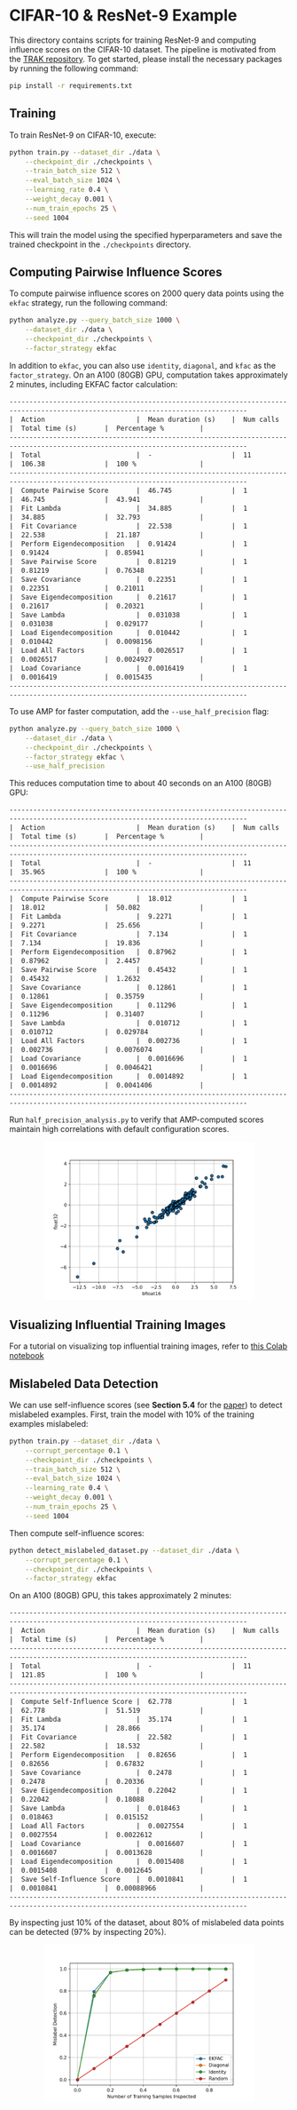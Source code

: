 # CIFAR-10 & ResNet-9 Example

This directory contains scripts for training ResNet-9 and computing influence scores on the CIFAR-10 dataset. The pipeline is motivated from the
[TRAK repository](https://github.com/MadryLab/trak/blob/main/examples/cifar_quickstart.ipynb). To get started, please install the necessary packages by running the following command:

```bash
pip install -r requirements.txt
```

## Training

To train ResNet-9 on CIFAR-10, execute:

```bash
python train.py --dataset_dir ./data \
    --checkpoint_dir ./checkpoints \
    --train_batch_size 512 \
    --eval_batch_size 1024 \
    --learning_rate 0.4 \
    --weight_decay 0.001 \
    --num_train_epochs 25 \
    --seed 1004
```

This will train the model using the specified hyperparameters and save the trained checkpoint in the `./checkpoints` directory.

## Computing Pairwise Influence Scores

To compute pairwise influence scores on 2000 query data points using the `ekfac` strategy, run the following command:

```bash
python analyze.py --query_batch_size 1000 \
    --dataset_dir ./data \
    --checkpoint_dir ./checkpoints \
    --factor_strategy ekfac
```

In addition to `ekfac`, you can also use `identity`, `diagonal`, and `kfac` as the `factor_strategy`. 
On an A100 (80GB) GPU, computation takes approximately 2 minutes, including EKFAC factor calculation:

```
----------------------------------------------------------------------------------------------------------------------------------
|  Action                       |  Mean duration (s)    |  Num calls            |  Total time (s)       |  Percentage %         |
----------------------------------------------------------------------------------------------------------------------------------
|  Total                        |  -                    |  11                   |  106.38               |  100 %                |
----------------------------------------------------------------------------------------------------------------------------------
|  Compute Pairwise Score       |  46.745               |  1                    |  46.745               |  43.941               |
|  Fit Lambda                   |  34.885               |  1                    |  34.885               |  32.793               |
|  Fit Covariance               |  22.538               |  1                    |  22.538               |  21.187               |
|  Perform Eigendecomposition   |  0.91424              |  1                    |  0.91424              |  0.85941              |
|  Save Pairwise Score          |  0.81219              |  1                    |  0.81219              |  0.76348              |
|  Save Covariance              |  0.22351              |  1                    |  0.22351              |  0.21011              |
|  Save Eigendecomposition      |  0.21617              |  1                    |  0.21617              |  0.20321              |
|  Save Lambda                  |  0.031038             |  1                    |  0.031038             |  0.029177             |
|  Load Eigendecomposition      |  0.010442             |  1                    |  0.010442             |  0.0098156            |
|  Load All Factors             |  0.0026517            |  1                    |  0.0026517            |  0.0024927            |
|  Load Covariance              |  0.0016419            |  1                    |  0.0016419            |  0.0015435            |
----------------------------------------------------------------------------------------------------------------------------------
```

To use AMP for faster computation, add the `--use_half_precision` flag:

```bash
python analyze.py --query_batch_size 1000 \
    --dataset_dir ./data \
    --checkpoint_dir ./checkpoints \
    --factor_strategy ekfac \
    --use_half_precision
```

This reduces computation time to about 40 seconds on an A100 (80GB) GPU:

```
----------------------------------------------------------------------------------------------------------------------------------
|  Action                       |  Mean duration (s)    |  Num calls            |  Total time (s)       |  Percentage %         |
----------------------------------------------------------------------------------------------------------------------------------
|  Total                        |  -                    |  11                   |  35.965               |  100 %                |
----------------------------------------------------------------------------------------------------------------------------------
|  Compute Pairwise Score       |  18.012               |  1                    |  18.012               |  50.082               |
|  Fit Lambda                   |  9.2271               |  1                    |  9.2271               |  25.656               |
|  Fit Covariance               |  7.134                |  1                    |  7.134                |  19.836               |
|  Perform Eigendecomposition   |  0.87962              |  1                    |  0.87962              |  2.4457               |
|  Save Pairwise Score          |  0.45432              |  1                    |  0.45432              |  1.2632               |
|  Save Covariance              |  0.12861              |  1                    |  0.12861              |  0.35759              |
|  Save Eigendecomposition      |  0.11296              |  1                    |  0.11296              |  0.31407              |
|  Save Lambda                  |  0.010712             |  1                    |  0.010712             |  0.029784             |
|  Load All Factors             |  0.002736             |  1                    |  0.002736             |  0.0076074            |
|  Load Covariance              |  0.0016696            |  1                    |  0.0016696            |  0.0046421            |
|  Load Eigendecomposition      |  0.0014892            |  1                    |  0.0014892            |  0.0041406            |
----------------------------------------------------------------------------------------------------------------------------------
```

Run `half_precision_analysis.py` to verify that AMP-computed scores maintain high correlations with default configuration scores.

<p align="center">
<a href="#"><img width="380" img src="figure/half_precision.png" alt="Half Precision"/></a>
</p>

## Visualizing Influential Training Images

For a tutorial on visualizing top influential training images, refer to [this Colab notebook](https://colab.research.google.com/drive/1KIwIbeJh_om4tRwceuZ005fVKDsiXKgr?usp=sharing)

## Mislabeled Data Detection

We can use self-influence scores (see **Section 5.4** for the [paper](https://arxiv.org/pdf/1703.04730.pdf)) to detect mislabeled examples. 
First, train the model with 10% of the training examples mislabeled:

```bash
python train.py --dataset_dir ./data \
    --corrupt_percentage 0.1 \
    --checkpoint_dir ./checkpoints \
    --train_batch_size 512 \
    --eval_batch_size 1024 \
    --learning_rate 0.4 \
    --weight_decay 0.001 \
    --num_train_epochs 25 \
    --seed 1004
```

Then compute self-influence scores:

```bash
python detect_mislabeled_dataset.py --dataset_dir ./data \
    --corrupt_percentage 0.1 \
    --checkpoint_dir ./checkpoints \
    --factor_strategy ekfac
```

On an A100 (80GB) GPU, this takes approximately 2 minutes:

```
----------------------------------------------------------------------------------------------------------------------------------
|  Action                       |  Mean duration (s)    |  Num calls            |  Total time (s)       |  Percentage %         |
----------------------------------------------------------------------------------------------------------------------------------
|  Total                        |  -                    |  11                   |  121.85               |  100 %                |
----------------------------------------------------------------------------------------------------------------------------------
|  Compute Self-Influence Score |  62.778               |  1                    |  62.778               |  51.519               |
|  Fit Lambda                   |  35.174               |  1                    |  35.174               |  28.866               |
|  Fit Covariance               |  22.582               |  1                    |  22.582               |  18.532               |
|  Perform Eigendecomposition   |  0.82656              |  1                    |  0.82656              |  0.67832              |
|  Save Covariance              |  0.2478               |  1                    |  0.2478               |  0.20336              |
|  Save Eigendecomposition      |  0.22042              |  1                    |  0.22042              |  0.18088              |
|  Save Lambda                  |  0.018463             |  1                    |  0.018463             |  0.015152             |
|  Load All Factors             |  0.0027554            |  1                    |  0.0027554            |  0.0022612            |
|  Load Covariance              |  0.0016607            |  1                    |  0.0016607            |  0.0013628            |
|  Load Eigendecomposition      |  0.0015408            |  1                    |  0.0015408            |  0.0012645            |
|  Save Self-Influence Score    |  0.0010841            |  1                    |  0.0010841            |  0.00088966           |
----------------------------------------------------------------------------------------------------------------------------------
```

By inspecting just 10% of the dataset, about 80% of mislabeled data points can be detected (97% by inspecting 20%).

<p align="center">
<a href="#"><img width="380" img src="figure/mislabel.png" alt="Mislabeled Data Detection"/></a>
</p>